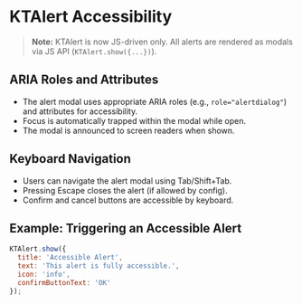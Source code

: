 # KTAlert Accessibility

> **Note:** KTAlert is now JS-driven only. All alerts are rendered as modals via JS API (`KTAlert.show({...})`).

## ARIA Roles and Attributes
- The alert modal uses appropriate ARIA roles (e.g., `role="alertdialog"`) and attributes for accessibility.
- Focus is automatically trapped within the modal while open.
- The modal is announced to screen readers when shown.

## Keyboard Navigation
- Users can navigate the alert modal using Tab/Shift+Tab.
- Pressing Escape closes the alert (if allowed by config).
- Confirm and cancel buttons are accessible by keyboard.

## Example: Triggering an Accessible Alert
```js
KTAlert.show({
  title: 'Accessible Alert',
  text: 'This alert is fully accessible.',
  icon: 'info',
  confirmButtonText: 'OK'
});
```